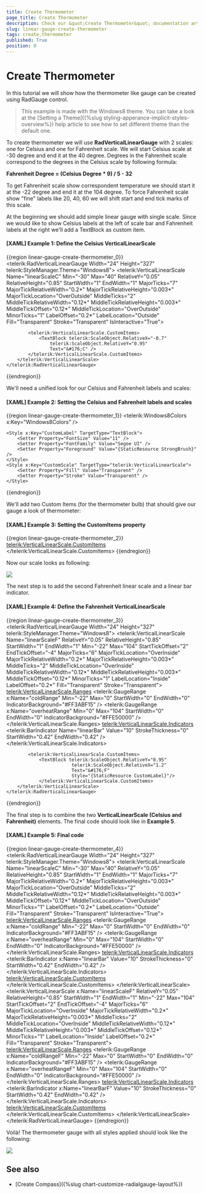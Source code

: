 ```yaml
---
title: Create Thermometer
page_title: Create Thermometer
description: Check our &quot;Create Thermometer&quot; documentation article for the RadGauge {{ site.framework_name }} control.
slug: linear-gauge-create-thermometer
tags: create,thermometer
published: True
position: 0
---
```


# Create Thermometer

In this tutorial we will show how the thermometer like gauge can be created using RadGauge control.

>This example is made with the Windows8 theme. You can take a look at the [Setting a Theme]({%slug styling-apperance-implicit-styles-overview%}) help article to see how to set different theme than the default one.

To create thermometer we will use __RadVerticalLinearGauge__ with 2 scales: one for Celsius and one for Fahrenheit scale. We will start Celsius scale at -30 degree and end it at the 40 degree. Degrees in the Fahrenheit scale correspond to the degrees in the Celsius scale by following formula:

__Fahrenheit Degree = (Celsius Degree * 9) / 5 - 32__

To get Fahrenheit scale show correspondent temperature we should start it at the -22 degree and end it at the 104 degree. To force Fahrenheit scale show "fine" labels like 20, 40, 60 we will shift start and end tick marks of this scale.

At the beginning we should add simple linear gauge with single scale. Since we would like to show Celsius labels at the left of scale bar and Fahrenheit labels at the right we'll add a TextBlock as custom item.

#### __[XAML] Example 1: Define the Celsius VerticalLinearScale__
{{region linear-gauge-create-thermometer_0}}
	<telerik:RadVerticalLinearGauge Width="24" Height="327" telerik:StyleManager.Theme="Windows8">
	    <telerik:VerticalLinearScale Name="linearScaleC"
	            Min="-30"
	            Max="40"
	            RelativeY="0.05"
	            RelativeHeight="0.85"
	            StartWidth="1"
	            EndWidth="1"
	            MajorTicks="7"
	            MajorTickRelativeWidth="0.2*"
	            MajorTickRelativeHeight="0.003*"
	            MajorTickLocation="OverOutside"
	            MiddleTicks="2"
	            MiddleTickRelativeWidth="0.12*"
	            MiddleTickRelativeHeight="0.003*"
	            MiddleTickOffset="0.12*"
	            MiddleTickLocation="OverOutside"
	            MinorTicks="1" 
	            LabelOffset="0.2*"
	            LabelLocation="Outside"
	            Fill="Transparent"
	            Stroke="Transparent"
	            IsInteractive="True">
	
	        <telerik:VerticalLinearScale.CustomItems>
	            <TextBlock telerik:ScaleObject.RelativeX="-0.7"
	                telerik:ScaleObject.RelativeY="0.95"
	                Text="&#176;C" />
	        </telerik:VerticalLinearScale.CustomItems>
	    </telerik:VerticalLinearScale>
	</telerik:RadVerticalLinearGauge>
{{endregion}}

We'll need a unified look for our Celsius and Fahrenheit labels and scales:

#### __[XAML] Example 2: Setting the Celsius and Fahrenheit labels and scales__
{{region linear-gauge-create-thermometer_1}}
	<telerik:Windows8Colors x:Key="Windows8Colors" />
	<SolidColorBrush x:Key="AccentBrush" Color="{Binding Source={StaticResource Windows8Colors}, Path=Palette.AccentColor}" />
	<SolidColorBrush x:Key="StrongBrush" Color="{Binding Source={StaticResource Windows8Colors}, Path=Palette.StrongColor}" />
	
	<Style x:Key="CustomLabel" TargetType="TextBlock">
	    <Setter Property="FontSize" Value="11" />
	    <Setter Property="FontFamily" Value="Segoe UI" />
	    <Setter Property="Foreground" Value="{StaticResource StrongBrush}" />
	</Style>
	<Style x:Key="CustomScale" TargetType="telerik:VerticalLinearScale">
	    <Setter Property="Fill" Value="Transparent" />
	    <Setter Property="Stroke" Value="Transparent" />
	</Style>
{{endregion}}

We'll add two Custom Items (for the thermometer bulb) that should give our gauge a look of thermometer:

#### __[XAML] Example 3: Setting the CustomItems property__
{{region linear-gauge-create-thermometer_2}}
	<telerik:VerticalLinearScale.CustomItems>
	    <Path Data="M5.5,-276.2 L18.5,-276.2 L18.5,25.51 L18.88,25.78 C21.68,27.88 23.5,31.23 23.5,35 C23.5,41.35 18.35,46.5 12,46.5 C5.65,46.5 0.5,41.35 0.5,35 C0.5,31.23 2.32,27.88 5.12,25.78 L5.5,25.51 z" 
	            Stretch="Fill" Stroke="#FF767676"
	            telerik:ScaleObject.RelativeWidth="1*"
	            telerik:ScaleObject.RelativeHeight="1*"/>
	    <Path Data="M5,0 L15,0 L15,3 L15,12.4 L15.2,12.4 C18,14.2 20,17.4 20,21 C20,26.5 15.5,31 10,31 C4.5,31 0,26.5 0,21 C0,17.4 2,14.2 5,12.4 L5,12.3 L5,3 z"
	            Width="20" Height="31"
	            Margin="2,0,0,0"
	            Stretch="Fill" 
	            Fill="{StaticResource AccentBrush}"
	            telerik:ScaleObject.RelativeX="0"
	            telerik:ScaleObject.RelativeY="0.899"  />
	    <TextBlock telerik:ScaleObject.RelativeX="-0.7"
					telerik:ScaleObject.RelativeY="0.95"
					Text="&#176;C"
	                Style="{StaticResource CustomLabel}"/>
	</telerik:VerticalLinearScale.CustomItems>
{{endregion}}

Now our scale looks as following:

![](images/CelsiusAndFahrenheit.png)

The next step is to add the second Fahrenheit linear scale and a linear bar indicator. 

#### __[XAML] Example 4: Define the Fahrenheit VerticalLinearScale__
{{region linear-gauge-create-thermometer_3}}
	<telerik:RadVerticalLinearGauge Width="24" Height="327" telerik:StyleManager.Theme="Windows8">
		<telerik:VerticalLinearScale Name="linearScaleF"
								RelativeY="0.05"
								RelativeHeight="0.85"
								StartWidth="1"
								EndWidth="1"
								Min="-22"
								Max="104"
								StartTickOffset="2"
								EndTickOffset="-4"
								MajorTicks="6"
								MajorTickLocation="OverInside"
								MajorTickRelativeWidth="0.2*"
								MajorTickRelativeHeight="0.003*"
								MiddleTicks="2"
								MiddleTickLocation="OverInside"
								MiddleTickRelativeWidth="0.12*"
								MiddleTickRelativeHeight="0.003*"
								MiddleTickOffset="0.12*"
								MinorTicks="1" 
								LabelLocation="Inside"
								LabelOffset="0.2*"
								Fill="Transparent"
								Stroke="Transparent">
			<telerik:VerticalLinearScale.Ranges>
				<telerik:GaugeRange x:Name="coldRange"
									Min="-22"
									Max="0"
									StartWidth="0"
									EndWidth="0"
									IndicatorBackground="#FF3ABF15" />
				<telerik:GaugeRange x:Name="overheatRange"
									Min="0"
									Max="104"
									StartWidth="0"
									EndWidth="0"
									IndicatorBackground="#FFE50000" />
			</telerik:VerticalLinearScale.Ranges>
			<telerik:VerticalLinearScale.Indicators>
				<telerik:BarIndicator Name="linearBar"
										Value="10"
										StrokeThickness="0"
										StartWidth="0.42"
										EndWidth="0.42" />
				</telerik:VerticalLinearScale.Indicators>
		
			<telerik:VerticalLinearScale.CustomItems>              
				<TextBlock telerik:ScaleObject.RelativeY="0.95"
							telerik:ScaleObject.RelativeX="1.2"
							Text="&#176;F"
							Style="{StaticResource CustomLabel}"/>
				</telerik:VerticalLinearScale.CustomItems>
		</telerik:VerticalLinearScale>
	</telerik:RadVerticalLinearGauge>
{{endregion}}

The final step is to combine the two __VerticalLinearScale (Celsius and Fahrenheit)__ elements. The final code should look like in __Example 5__.
 
#### __[XAML] Example 5: Final code__
{{region linear-gauge-create-thermometer_4}}
	<telerik:RadVerticalLinearGauge Width="24" Height="327" telerik:StyleManager.Theme="Windows8">
		<telerik:VerticalLinearScale Name="linearScaleC"
									Min="-30"
									Max="40"
									RelativeY="0.05"
									RelativeHeight="0.85"
									StartWidth="1"
									EndWidth="1"
									MajorTicks="7"
									MajorTickRelativeWidth="0.2*"
									MajorTickRelativeHeight="0.003*"
									MajorTickLocation="OverOutside"
									MiddleTicks="2"
									MiddleTickRelativeWidth="0.12*"
									MiddleTickRelativeHeight="0.003*"
									MiddleTickOffset="0.12*"
									MiddleTickLocation="OverOutside"
									MinorTicks="1" 
									LabelOffset="0.2*"
									LabelLocation="Outside"
									Fill="Transparent"
									Stroke="Transparent"
									IsInteractive="True">
			<telerik:VerticalLinearScale.Ranges>
				<telerik:GaugeRange x:Name="coldRange"
									Min="-22"
									Max="0"
									StartWidth="0"
									EndWidth="0"
									IndicatorBackground="#FF3ABF15" />
				<telerik:GaugeRange x:Name="overheatRange"
									Min="0"
									Max="104"
									StartWidth="0"
									EndWidth="0"
									IndicatorBackground="#FFE50000" />
			</telerik:VerticalLinearScale.Ranges>
			<telerik:VerticalLinearScale.Indicators>
				<telerik:BarIndicator x:Name="linearBar"
									Value="10"
									StrokeThickness="0"
									StartWidth="0.42"
									EndWidth="0.42" />
			</telerik:VerticalLinearScale.Indicators>
			<telerik:VerticalLinearScale.CustomItems>
				<Path Data="M5.5,-276.2 L18.5,-276.2 L18.5,25.51 L18.88,25.78 C21.68,27.88 23.5,31.23 23.5,35 C23.5,41.35 18.35,46.5 12,46.5 C5.65,46.5 0.5,41.35 0.5,35 C0.5,31.23 2.32,27.88 5.12,25.78 L5.5,25.51 z" Stretch="Fill" Stroke="#FF767676" telerik:ScaleObject.RelativeWidth="1*" telerik:ScaleObject.RelativeHeight="1*"/>           
				<Path Data="M5,0 L15,0 L15,3 L15,12.4 L15.2,12.4 C18,14.2 20,17.4 20,21 C20,26.5 15.5,31 10,31 C4.5,31 0,26.5 0,21 C0,17.4 2,14.2 5,12.4 L5,12.3 L5,3 z" Width="20" Height="31" Margin="2,0,0,0" Stretch="Fill" Fill="{StaticResource AccentBrush}" telerik:ScaleObject.RelativeX="0" telerik:ScaleObject.RelativeY="0.899"/>
				<TextBlock telerik:ScaleObject.RelativeX="-0.7" telerik:ScaleObject.RelativeY="0.95" Text="&#176;C" Style="{StaticResource CustomLabel}"/>
				<TextBlock telerik:ScaleObject.RelativeY="0.95" telerik:ScaleObject.RelativeX="1.2" Text="&#176;F" Style="{StaticResource CustomLabel}"/>
			</telerik:VerticalLinearScale.CustomItems>
		</telerik:VerticalLinearScale>
		<telerik:VerticalLinearScale x:Name="linearScaleF"
									RelativeY="0.05"
									RelativeHeight="0.85"
									StartWidth="1"
									EndWidth="1"
									Min="-22"
									Max="104"
									StartTickOffset="2"
									EndTickOffset="-4"
									MajorTicks="6"
									MajorTickLocation="OverInside"
									MajorTickRelativeWidth="0.2*"
									MajorTickRelativeHeight="0.003*"
									MiddleTicks="2"
									MiddleTickLocation="OverInside"
									MiddleTickRelativeWidth="0.12*"
									MiddleTickRelativeHeight="0.003*"
									MiddleTickOffset="0.12*"
									MinorTicks="1" 
									LabelLocation="Inside"
									LabelOffset="0.2*"
									Fill="Transparent"
									Stroke="Transparent">
			<telerik:VerticalLinearScale.Ranges>
				<telerik:GaugeRange x:Name="coldRangeF"
									Min="-22"
									Max="0"
									StartWidth="0"
									EndWidth="0"
									IndicatorBackground="#FF3ABF15" />
				<telerik:GaugeRange x:Name="overheatRangeF"
									Min="0"
									Max="104"
									StartWidth="0"
									EndWidth="0"
									IndicatorBackground="#FFE50000" />
			</telerik:VerticalLinearScale.Ranges>
			<telerik:VerticalLinearScale.Indicators>
				<telerik:BarIndicator x:Name="linearBarF"
									Value="10"
									StrokeThickness="0"
									StartWidth="0.42"
									EndWidth="0.42" />
			</telerik:VerticalLinearScale.Indicators>
			<telerik:VerticalLinearScale.CustomItems>
				<TextBlock telerik:ScaleObject.RelativeY="0.95" telerik:ScaleObject.RelativeX="1.2" Text="&#176;F" Style="{StaticResource CustomLabel}"/>
			</telerik:VerticalLinearScale.CustomItems>
		</telerik:VerticalLinearScale>
	</telerik:RadVerticalLinearGauge>
{{endregion}}

Voilà! The thermometer gauge with all styles applied should look like the following: 

![](images/Thermometer.png)

## See also
* [Create Compass]({%slug chart-customize-radialgauge-layout%})